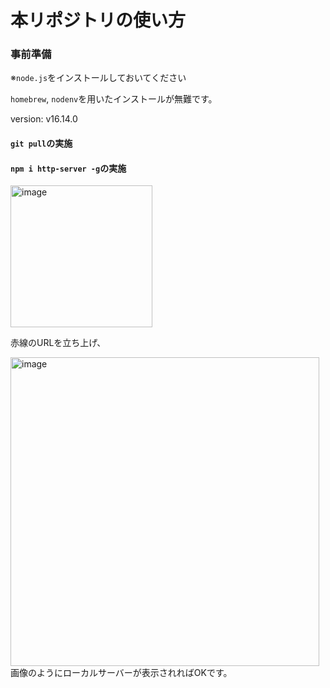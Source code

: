 # 本リポジトリの使い方

### 事前準備

※`node.js`をインストールしておいてください

`homebrew`, `nodenv`を用いたインストールが無難です。

version: v16.14.0

#### `git pull`の実施


#### `npm i http-server -g`の実施

<img width="227" alt="image" src="https://user-images.githubusercontent.com/77530916/216873375-8e9d817c-b740-4e74-8470-e4db57fdddce.png">

赤線のURLを立ち上げ、

<img width="494" alt="image" src="https://user-images.githubusercontent.com/77530916/216873642-ad75a12d-ebca-4bba-90ce-93dcedb35cb3.png">
画像のようにローカルサーバーが表示されればOKです。
